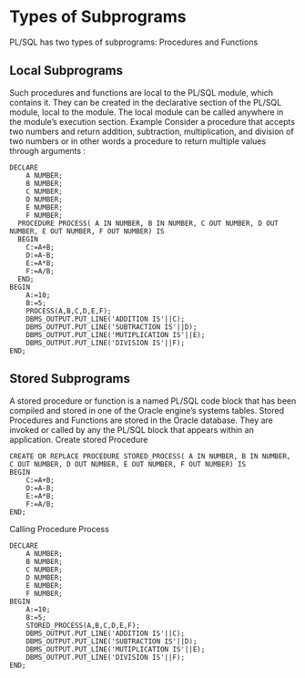 # Types of Subprograms

PL/SQL has two types of subprograms:
Procedures and Functions

## Local Subprograms
Such procedures and functions are local to the PL/SQL module, which contains it. They can be created in the declarative section of the PL/SQL module, local to the module. The local module can be called anywhere in the module’s execution section. Example Consider a procedure that accepts two numbers and return addition, subtraction, multiplication, and division of two numbers or in other words a procedure to return multiple values through arguments :
```
DECLARE
	A NUMBER;
	B NUMBER;
	C NUMBER;
	D NUMBER;
	E NUMBER;
	F NUMBER;
  PROCEDURE PROCESS( A IN NUMBER, B IN NUMBER, C OUT NUMBER, D OUT NUMBER, E OUT NUMBER, F OUT NUMBER) IS
  BEGIN
    C:=A+B;
    D:=A-B;
    E:=A*B;
    F:=A/B;
  END;
BEGIN
	A:=10;
	B:=5;
	PROCESS(A,B,C,D,E,F);
	DBMS_OUTPUT.PUT_LINE('ADDITION IS'||C);
	DBMS_OUTPUT.PUT_LINE('SUBTRACTION IS'||D);
	DBMS_OUTPUT.PUT_LINE('MUTIPLICATION IS'||E);
	DBMS_OUTPUT.PUT_LINE('DIVISION IS'||F);
END; 
```

## Stored Subprograms
A stored procedure or function is a named PL/SQL code block that has been compiled and stored in one of the Oracle engine’s systems tables. Stored Procedures and Functions are stored in the Oracle database. They are invoked or called by any the PL/SQL block that appears within an application.
Create stored Procedure
```
CREATE OR REPLACE PROCEDURE STORED_PROCESS( A IN NUMBER, B IN NUMBER, 
C OUT NUMBER, D OUT NUMBER, E OUT NUMBER, F OUT NUMBER) IS
BEGIN
	C:=A+B;
	D:=A-B;
	E:=A*B;
	F:=A/B;
END;
```
Calling Procedure Process
```
DECLARE
    A NUMBER;
    B NUMBER;
    C NUMBER;
    D NUMBER;
    E NUMBER;
    F NUMBER;
BEGIN
    A:=10;
    B:=5;
    STORED_PROCESS(A,B,C,D,E,F);
    DBMS_OUTPUT.PUT_LINE('ADDITION IS'||C);
    DBMS_OUTPUT.PUT_LINE('SUBTRACTION IS'||D);
    DBMS_OUTPUT.PUT_LINE('MUTIPLICATION IS'||E);
    DBMS_OUTPUT.PUT_LINE('DIVISION IS'||F);
END;
```
